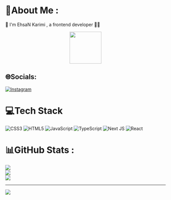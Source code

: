 # 💫About Me :
👋 I'm EhsaN Karimi , a frontend developer 👨‍💻

<div id="header" align="center">
  <img src="https://media.giphy.com/media/qgQUggAC3Pfv687qPC/giphy.gif" width="100"/>
</div>

## 🌐Socials:
[![Instagram](https://img.shields.io/badge/Instagram-%23E4405F.svg?logo=Instagram&logoColor=white)](https://instagram.com/https://www.instagram.com/ehsan_karimmi) 

# 💻Tech Stack
![CSS3](https://img.shields.io/badge/css3-%231572B6.svg?style=flat&logo=css3&logoColor=white) ![HTML5](https://img.shields.io/badge/html5-%23E34F26.svg?style=flat&logo=html5&logoColor=white) ![JavaScript](https://img.shields.io/badge/javascript-%23323330.svg?style=flat&logo=javascript&logoColor=%23F7DF1E) ![TypeScript](https://img.shields.io/badge/typescript-%23007ACC.svg?style=flat&logo=typescript&logoColor=white) ![Next JS](https://img.shields.io/badge/Next-black?style=flat&logo=next.js&logoColor=white) ![React](https://img.shields.io/badge/react-%2320232a.svg?style=flat&logo=react&logoColor=%2361DAFB)
# 📊GitHub Stats :
![](https://github-readme-stats.vercel.app/api?username=EhsanKarimmi&theme=react&hide_border=true&include_all_commits=true&count_private=true)<br/>
![](https://github-readme-streak-stats.herokuapp.com/?user=EhsanKarimmi&theme=react&hide_border=true)<br/>
![](https://github-readme-stats.vercel.app/api/top-langs/?username=EhsanKarimmi&theme=react&hide_border=true&include_all_commits=true&count_private=true&layout=compact)

---
[![](https://visitcount.itsvg.in/api?id=EhsanKarimmi&icon=2&color=0)](https://visitcount.itsvg.in)
